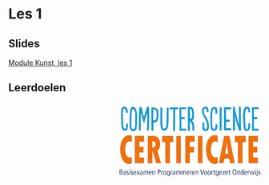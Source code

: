 # Les 1

## Slides  
[Module Kunst, les 1](https://slides.com/vhto/kunst1)

## Leerdoelen

<img src="../../img/logoCSCert_10cm.jpg" align="right">